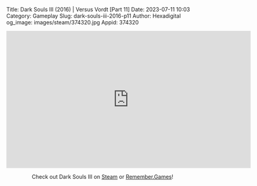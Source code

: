 Title: Dark Souls III (2016) | Versus Vordt [Part 11]
Date: 2023-07-11 10:03
Category: Gameplay
Slug: dark-souls-iii-2016-p11
Author: Hexadigital
og_image: images/steam/374320.jpg
Appid: 374320

<center><iframe src="https://www.youtube.com/embed/Igg6Kge2l5w?feature=oembed" allow="accelerometer; autoplay; encrypted-media; gyroscope; picture-in-picture" width="640" height="360" frameborder="0"></iframe>

Check out Dark Souls III on [Steam](https://store.steampowered.com/app/374320/?curator_clanid=34633900) or [Remember.Games](https://remember.games/game/340/dark-souls-iii/)!</center>